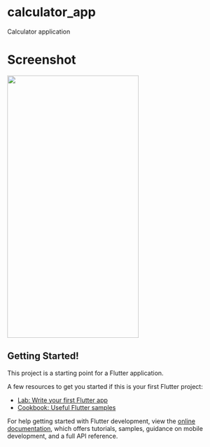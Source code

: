 # calculator_app

Calculator application

# Screenshot

<img src="https://github.com/123Brijesh44aa/Calculator/assets/83857442/bbcd1337-da3e-409a-8447-55b688248b68" width="300" height="600">



## Getting Started!


This project is a starting point for a Flutter application.

A few resources to get you started if this is your first Flutter project:

- [Lab: Write your first Flutter app](https://docs.flutter.dev/get-started/codelab)
- [Cookbook: Useful Flutter samples](https://docs.flutter.dev/cookbook)

For help getting started with Flutter development, view the
[online documentation](https://docs.flutter.dev/), which offers tutorials,
samples, guidance on mobile development, and a full API reference.
